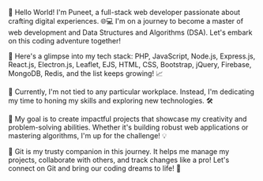 👋 Hello World! I'm Puneet, a full-stack web developer passionate about crafting digital experiences. 🌐💻 I'm on a journey to become a master of web development and Data Structures and Algorithms (DSA). Let's embark on this coding adventure together!

🚀 Here's a glimpse into my tech stack: PHP, JavaScript, Node.js, Express.js, React.js, Electron.js, Leaflet, EJS, HTML, CSS, Bootstrap, jQuery, Firebase, MongoDB, Redis, and the list keeps growing! 📈

🔧 Currently, I'm not tied to any particular workplace. Instead, I'm dedicating my time to honing my skills and exploring new technologies. 🛠️

🌟 My goal is to create impactful projects that showcase my creativity and problem-solving abilities. Whether it's building robust web applications or mastering algorithms, I'm up for the challenge! 💡

📝 Git is my trusty companion in this journey. It helps me manage my projects, collaborate with others, and track changes like a pro! Let's connect on Git and bring our coding dreams to life! 🎉
